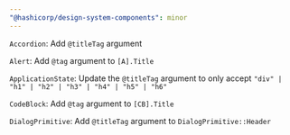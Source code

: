 ```yaml
---
"@hashicorp/design-system-components": minor
---
```


`Accordion`: Add `@titleTag` argument

`Alert`: Add `@tag` argument to `[A].Title`

`ApplicationState`: Update the `@titleTag` argument to only accept `"div" | "h1" | "h2" | "h3" | "h4" | "h5" | "h6"`

`CodeBlock`: Add `@tag` argument to `[CB].Title`

`DialogPrimitive`: Add `@titleTag` argument to `DialogPrimitive::Header`